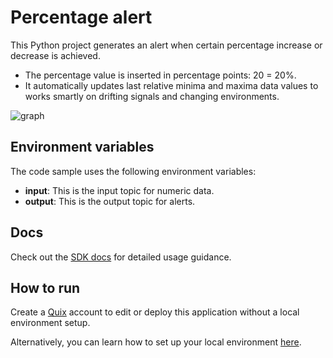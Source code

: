 # Percentage alert

This Python project generates an alert when certain percentage increase or decrease is achieved. 
- The percentage value is inserted in percentage points: 20 = 20%.
- It automatically updates last relative minima and maxima data values to works smartly on drifting signals and changing environments.

![graph](PercentageAlert.png?raw=true)

## Environment variables

The code sample uses the following environment variables:

- **input**: This is the input topic for numeric data.
- **output**: This is the output topic for alerts.

## Docs

Check out the [SDK docs](https://quix.ai/docs/sdk/introduction.html) for detailed usage guidance.

## How to run
Create a [Quix](https://portal.platform.quix.ai/self-sign-up?xlink=github) account to edit or deploy this application without a local environment setup.

Alternatively, you can learn how to set up your local environment [here](https://quix.ai/docs/sdk/python-setup.html).


